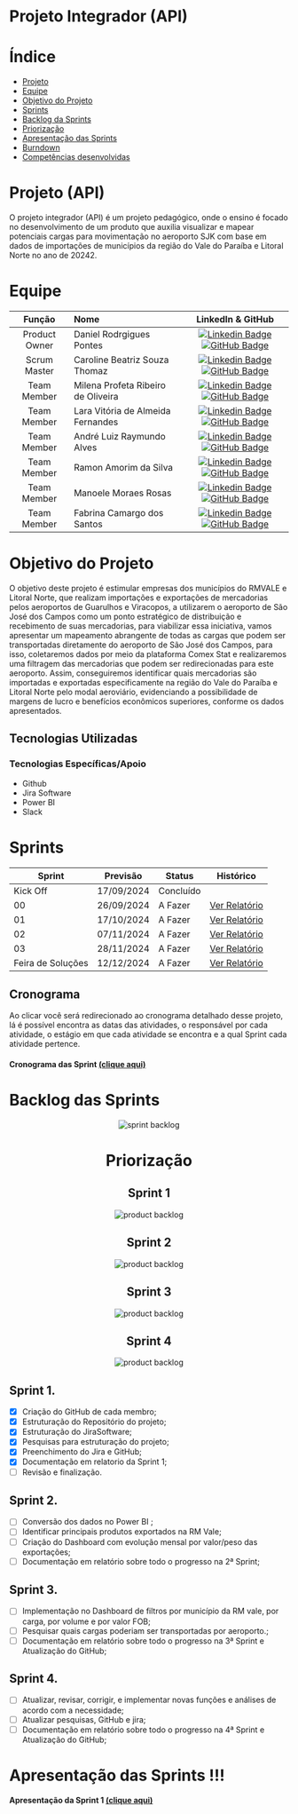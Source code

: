 # Projeto Integrador (API)
# Índice

* [Projeto](#projeto-API)
* [Equipe](#equipe)
* [Objetivo do Projeto](#objetivo-do-projeto)
* [Sprints](#Sprints)
* [Backlog da Sprints](#Backlog-das-Sprints)
* [Priorização](#Priorização)
* [Apresentação das Sprints](#Apresentação-das-sprints)
* [Burndown](#Burndown)
* [Competências desenvolvidas](#competências-desenvolvidas)


# Projeto (API) 
 O projeto integrador (API) é um projeto pedagógico, onde o ensino é focado no desenvolvimento de um produto que auxilia visualizar e mapear potenciais cargas para movimentação no aeroporto SJK com base em dados de importações de municípios da região do Vale do Paraíba e Litoral Norte no ano de 20242. 


# Equipe
|    Função     | Nome                                  |                                                                                                                                                      LinkedIn & GitHub                                                                                                                                                      |
| :-----------: | :------------------------------------ | :-------------------------------------------------------------------------------------------------------------------------------------------------------------------------------------------------------------------------------------------------------------------------------------------------------------------------: |
| Product Owner |   Daniel Rodrgigues Pontes        |     [![Linkedin Badge](https://img.shields.io/badge/Linkedin-blue?style=flat-square&logo=Linkedin&logoColor=white)](https://www.linkedin.com/in/daniel-pontes-919444245?utm_source=share&utm_campaign=share_via&utm_content=profile&utm_medium=android_app) [![GitHub Badge](https://img.shields.io/badge/GitHub-111217?style=flat-square&logo=github&logoColor=white)](https://github.com/pontessdaniel)              |
| Scrum Master  | Caroline Beatriz Souza Thomaz |      [![Linkedin Badge](https://img.shields.io/badge/Linkedin-blue?style=flat-square&logo=Linkedin&logoColor=white)](https://www.linkedin.com/in/caroline-thomaz-33905718a?utm_source=share&utm_campaign=share_via&utm_content=profile&utm_medium=android_app) [![GitHub Badge](https://img.shields.io/badge/GitHub-111217?style=flat-square&logo=github&logoColor=white)](https://github.com/CarolThomaz)     |
| Team Member   | Milena Profeta Ribeiro de Oliveira         |         [![Linkedin Badge](https://img.shields.io/badge/Linkedin-blue?style=flat-square&logo=Linkedin&logoColor=white)](https://www.linkedin.com/in/milena-profeta-de-oliveira-3a710220a?utm_source=share&utm_campaign=share_via&utm_content=profile&utm_medium=android_app) [![GitHub Badge](https://img.shields.io/badge/GitHub-111217?style=flat-square&logo=github&logoColor=white)](https://github.com/MilenaProfeta)        |
|  Team Member  | Lara Vitória de Almeida Fernandes     |         [![Linkedin Badge](https://img.shields.io/badge/Linkedin-blue?style=flat-square&logo=Linkedin&logoColor=white)](https://www.linkedin.com/in/lara-vit%C3%B3ria-almeida-fernandes-83599b2a4?utm_source=share&utm_campaign=share_via&utm_content=profile&utm_medium=android_app) [![GitHub Badge](https://img.shields.io/badge/GitHub-111217?style=flat-square&logo=github&logoColor=white)](https://github.com/LaraVF)        |
|  Team Member  | André Luiz Raymundo Alves            |   [![Linkedin Badge](https://img.shields.io/badge/Linkedin-blue?style=flat-square&logo=Linkedin&logoColor=white)](https://www.linkedin.com/in/andre-alves-a20a691bb) [![GitHub Badge](https://img.shields.io/badge/GitHub-111217?style=flat-square&logo=github&logoColor=white)](https://github.com/AndreAlves44)   |
|  Team Member  | Ramon Amorim da Silva            |   [![Linkedin Badge](https://img.shields.io/badge/Linkedin-blue?style=flat-square&logo=Linkedin&logoColor=white)](https://www.linkedin.com/in/ramon-amorim-da-silva-512a54327/) [![GitHub Badge](https://img.shields.io/badge/GitHub-111217?style=flat-square&logo=github&logoColor=white)](https://github.com/ramonads42)   |
|  Team Member  | Manoele Moraes Rosas            |   [![Linkedin Badge](https://img.shields.io/badge/Linkedin-blue?style=flat-square&logo=Linkedin&logoColor=white)](https://www.linkedin.com/in/manoele-moraes-9b3345210?utm_source=share&utm_campaign=share_via&utm_content=profile&utm_medium=ios_app) [![GitHub Badge](https://img.shields.io/badge/GitHub-111217?style=flat-square&logo=github&logoColor=white)](https://github.com/Manoelemoraes)   |
|  Team Member  | Fabrina Camargo dos Santos            |   [![Linkedin Badge](https://img.shields.io/badge/Linkedin-blue?style=flat-square&logo=Linkedin&logoColor=white)](https://www.linkedin.com/in/fabrina-camargo-385703302?utm_source=share&utm_campaign=share_via&utm_content=profile&utm_medium=android_app) [![GitHub Badge](https://img.shields.io/badge/GitHub-111217?style=flat-square&logo=github&logoColor=white)](https://github.com/camargofabrina)   |



# Objetivo do Projeto
O objetivo deste projeto é estimular empresas dos municípios do RMVALE e Litoral Norte, que realizam importações e exportações de mercadorias pelos aeroportos de Guarulhos e Viracopos, a utilizarem o aeroporto de São José dos Campos como um ponto estratégico de distribuição e recebimento de suas mercadorias, para viabilizar essa iniciativa, vamos apresentar um mapeamento abrangente de todas as cargas que podem ser transportadas diretamente do aeroporto de São José dos Campos, para isso, coletaremos dados por meio da plataforma Comex Stat e realizaremos uma filtragem das mercadorias que podem ser redirecionadas para este aeroporto. Assim, conseguiremos identificar quais mercadorias são importadas e exportadas especificamente na região do Vale do Paraíba e Litoral Norte pelo modal aeroviário, evidenciando a possibilidade de margens de lucro e benefícios econômicos superiores, conforme os dados apresentados.
## Tecnologias Utilizadas

 ### Tecnologias Específicas/Apoio
 - Github
 - Jira Software
 - Power BI
 - Slack
# Sprints

Sprint | Previsão | Status| Histórico|
|------|--------|------|--------| 
|Kick Off| 17/09/2024 | Concluído | | 
|00| 26/09/2024 | A Fazer |[Ver Relatório](https://github.com/pontessdaniel/PIL-Aeroporto/tree/main/Relat%C3%B3rios/PDFs/Relatório-de-atividades.pdf) | 
|01|  17/10/2024| A Fazer |[Ver Relatório]() | 
|02| 07/11/2024 | A Fazer |[Ver Relatório]() | 
|03| 28/11/2024 | A Fazer |[Ver Relatório](https://github.com/Talesfn1/Projeto_API/blob/main/Relatorios/Relat%C3%B3rio%204.pdf)  | 
|Feira de Soluções|12/12/2024 | A Fazer |[Ver Relatório](https://fatecsjc-prd.azurewebsites.net/downloads/estagio/modelo_relatorio_estagio_gpi.docx) | 

## Cronograma
Ao clicar você será redirecionado ao cronograma detalhado desse projeto, lá é possível encontra as datas das atividades, o responsável por cada atividade, o estágio em que cada atividade se encontra e a qual Sprint cada atividade pertence.

#### Cronograma das Sprint [(clique aqui)](https://github.com/users/ramonads42/projects/2/views/1)

# Backlog das Sprints
  
<div align="center">
    
![sprint backlog](https://github.com/Talesfn1/Projeto_API/blob/main/BackLogIMG/Attback3.png)
# Priorização
## Sprint 1
![product backlog](https://github.com/Talesfn1/Projeto_API/blob/main/BackLogIMG/BacklogP1.png)
## Sprint 2
![product backlog](https://github.com/Talesfn1/Projeto_API/blob/main/BackLogIMG/Sprint2.png)
## Sprint 3
![product backlog](https://github.com/Talesfn1/Projeto_API/blob/main/BackLogIMG/3sprint.png)
## Sprint 4
![product backlog](https://github.com/Talesfn1/Projeto_API/blob/main/BackLogIMG/sprint4.png)
</div>

<!-- Seção para revisão####
# Burndown
### Sprint 1
![sprint backlog](https://github.com/Talesfn1/Projeto_API/blob/main/BackLogIMG/Burndown.png)
### Sprint 2
![sprint backlog](https://github.com/Talesfn1/Projeto_API/blob/main/BackLogIMG/Burndown%232.png)
### Sprint 3
![sprint backlog](https://github.com/Talesfn1/Projeto_API/blob/main/BackLogIMG/Burndown3.png)
### Sprint 4
![sprint backlog](https://github.com/Talesfn1/Projeto_API/blob/main/BackLogIMG/Burndown4.png)
-->  

## Sprint 1. 
- [x] Criação do GitHub de cada membro;
- [x] Estruturação do Repositório do projeto;
- [x] Estruturação do JiraSoftware;
- [x] Pesquisas para estruturação do projeto;
- [x] Preenchimento do Jira e GitHub;
- [x] Documentação em relatorio da Sprint 1;
- [ ] Revisão e finalização.
## Sprint 2. 
- [ ] Conversão dos dados no Power BI ;
- [ ] Identificar principais produtos exportados na RM Vale;
- [ ] Criação do Dashboard com evolução mensal por valor/peso das exportações;
- [ ] Documentação em relatório sobre todo o progresso na 2ª Sprint;
## Sprint 3. 
- [ ] Implementação no Dashboard de filtros por município da RM vale, por carga, por volume e por valor FOB;
- [ ] Pesquisar quais cargas poderiam ser transportadas por aeroporto.;
- [ ] Documentação em relatório sobre todo o progresso na 3ª Sprint e Atualização do GitHub;
## Sprint 4. 
- [ ] Atualizar, revisar, corrigir, e implementar novas funções e análises de acordo com a necessidade;
- [ ] Atualizar pesquisas, GitHub e jira;
- [ ] Documentação em relatório sobre todo o progresso na 4ª Sprint e Atualização do GitHub;
# Apresentação das Sprints !!!

#### Apresentação da Sprint 1 [(clique aqui)]()
<!-- Seção para revisão
#### Apresentação da Sprint 2 [(clique aqui)]()
#### Apresentação da Sprint 3 [(clique aqui)]()
#### Apresentação da Sprint 4 [(clique aqui)](https://github.com/Talesfn1/Projeto_API/blob/main/Projeto%20-%20API%203.pdf)-->
<!-- Seção para revisão
# Competências desenvolvidas

## Hard Skill (saber tecnológico)
<details>
<summary>Hard Skills desenvolvidas</summary>
  
| Tecnologia/Metodologia | Classificação |
| ---------------------- | ------------- |
| GitHub | ★ ★ ★ ★ ★ ★ ★ ★ ☆ ☆ |
| Gestão de Projetos | ★ ★ ★ ★ ★ ★ ☆ ☆ ☆ ☆ |
| Scrum Master | ★ ★ ★ ★ ★ ★ ★ ★ ★ ★ |
| Prodct Owner | ★ ★ ★ ★ ★ ★ ★ ★ ☆ ☆ |
 
</details>

## Soft Skill (saber comportamental)
<details>
<summary>Soft Skills desenvolvidas</summary>

| Habilidades | Classificação |
| ---------------------- | ------------- |
| Colaboração | ★ ★ ★ ★ ★ ☆ ☆ ☆ ☆ ☆ |
| Proatividade| ★ ★ ★ ★ ★ ★ ☆ ☆ ☆ ☆ |
| Pensamento Crítico | ★ ★ ★ ★ ★ ★ ★ ☆ ☆ ☆ |
| Gerenciamento de Tempo | ★ ★ ★ ★ ★ ★ ★ ★ ☆ ☆ |
| Adaptabilidade | ★ ★ ★ ★ ★ ★ ★ ☆ ☆ ☆ |
| Resiliência | ★ ★ ★ ★ ★ ★ ★ ☆ ☆ ☆ |

</details>
-->
